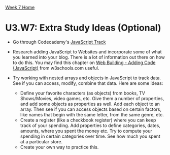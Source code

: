 [Week 7 Home](../)

# U3.W7: Extra Study Ideas (Optional)

- Go through Codecademy's [JavaScript Track](http://www.codecademy.com/en/tracks/javascript)

- Research adding JavaScript to Websites and incorporate some of what you learned into your blog. There is a lot of information out there on how to do this. You may find this chapter on [Web Building - Adding Code (JavaScript)](http://www.w3schools.com/website/web_spa_javascript.asp) from w3schools.com useful.

- Try working with nested arrays and objects in JavaScript to track data. See if you can access, modify, combine that data. Here are some ideas:

  - Define your favorite characters (as objects) from books, TV Shows/Movies, video games, etc. Give them a number of properties, and add some objects as properties as well. Add each object to an array. Then see if you can access objects based on certain factors, like names that begin with the same letter, from the same genre, etc.
  - Create a register (like a checkbook register) where you can keep track of your spending. Add properties to define categories, dates, amounts, where you spent the money etc. Try to compute your spending in certain categories over time. See how much you spent at a particular store.
  - Create your own way to practice this.
